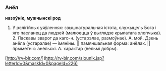 ### Анёл
**назоўнік, мужчынскі род**

1. У рэлігійных уяўленнях: звышнатуральная істота, служыцель Бога і яго пасланец да людзей (малюецца ў выглядзе крылатага хлопчыка). 2. Ласкавы зварот да каго-н. (устарэлае, размоўнае). А. мой. Дзень анёла (устарэлае) — імяніны. || памяншальная форма: анёлак. || прыметнік: анёльскі. А. характар (вельмі добры).

<a rel="author">[http://rv-blr.com/](http://rv-blr.com/slounik.jsp?letterId=0&maskId=0&pageId=226)</a>

